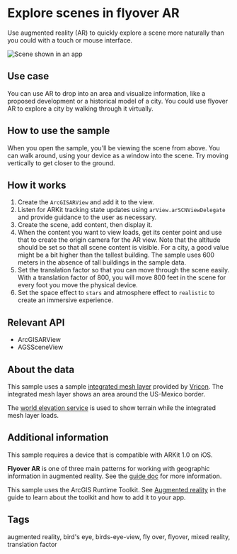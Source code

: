 # Explore scenes in flyover AR

Use augmented reality (AR) to quickly explore a scene more naturally than you could with a touch or mouse interface.

![Scene shown in an app](image1.png)

## Use case

You can use AR to drop into an area and visualize information, like a proposed development or a historical model of a city. You could use flyover AR to explore a city by walking through it virtually.

## How to use the sample

When you open the sample, you'll be viewing the scene from above. You can walk around, using your device as a window into the scene. Try moving vertically to get closer to the ground.

## How it works

1. Create the `ArcGISARView` and add it to the view.
2. Listen for ARKit tracking state updates using `arView.arSCNViewDelegate` and provide guidance to the user as necessary.
3. Create the scene, add content, then display it.
4. When the content you want to view loads, get its center point and use that to create the origin camera for the AR view. Note that the altitude should be set so that all scene content is visible. For a city, a good value might be a bit higher than the tallest building. The sample uses 600 meters in the absence of tall buildings in the sample data.
5. Set the translation factor so that you can move through the scene easily. With a translation factor of 800, you will move 800 feet in the scene for every foot you move the physical device.
6. Set the space effect to `stars` and atmosphere effect to `realistic` to create an immersive experience.

## Relevant API

* ArcGISARView
* AGSSceneView

## About the data

This sample uses a sample [integrated mesh layer](https://www.arcgis.com/home/item.html?id=dbc72b3ebb024c848d89a42fe6387a1b) provided by [Vricon](https://www.vricon.com/). The integrated mesh layer shows an area around the US-Mexico border.

The [world elevation service](https://elevation3d.arcgis.com/arcgis/rest/services/WorldElevation3D/Terrain3D/ImageServer) is used to show terrain while the integrated mesh layer loads.

## Additional information

This sample requires a device that is compatible with ARKit 1.0 on iOS.

**Flyover AR** is one of three main patterns for working with geographic information in augmented reality. See the [guide doc]() for more information.

This sample uses the ArcGIS Runtime Toolkit. See [Augmented reality](https://developers.arcgis.com/ios/latest/swift/guide/display-scenes-in-augmented-reality.htm) in the guide to learn about the toolkit and how to add it to your app.

## Tags

augmented reality, bird's eye, birds-eye-view, fly over, flyover, mixed reality, translation factor
